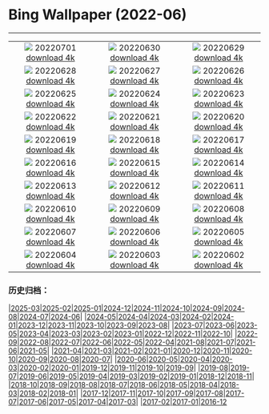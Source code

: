 # Bing Wallpaper (2022-06)
**************
| | | |
| :----: | :----: | :----: |
| ![](https://www.bing.com/th?id=OHR.VittalaTemple_EN-IN2910897147_1920x1080.jpg) 20220701 [download 4k](https://www.bing.com/th?id=OHR.VittalaTemple_EN-IN2910897147_UHD.jpg) | ![](https://www.bing.com/th?id=OHR.AcramanCrater_EN-IN8947165550_1920x1080.jpg) 20220630 [download 4k](https://www.bing.com/th?id=OHR.AcramanCrater_EN-IN8947165550_UHD.jpg) | ![](https://www.bing.com/th?id=OHR.PhangNgaBay_EN-IN8431403157_1920x1080.jpg) 20220629 [download 4k](https://www.bing.com/th?id=OHR.PhangNgaBay_EN-IN8431403157_UHD.jpg) |
| ![](https://www.bing.com/th?id=OHR.Pride2022_EN-IN5532217251_1920x1080.jpg) 20220628 [download 4k](https://www.bing.com/th?id=OHR.Pride2022_EN-IN5532217251_UHD.jpg) | ![](https://www.bing.com/th?id=OHR.ValensoleLavender_EN-IN8586920883_1920x1080.jpg) 20220627 [download 4k](https://www.bing.com/th?id=OHR.ValensoleLavender_EN-IN8586920883_UHD.jpg) | ![](https://www.bing.com/th?id=OHR.AmberFortJaipur_EN-IN5320407763_1920x1080.jpg) 20220626 [download 4k](https://www.bing.com/th?id=OHR.AmberFortJaipur_EN-IN5320407763_UHD.jpg) |
| ![](https://www.bing.com/th?id=OHR.BBMomCub_EN-IN3221684561_1920x1080.jpg) 20220625 [download 4k](https://www.bing.com/th?id=OHR.BBMomCub_EN-IN3221684561_UHD.jpg) | ![](https://www.bing.com/th?id=OHR.CenoteDiver_EN-IN8456259525_1920x1080.jpg) 20220624 [download 4k](https://www.bing.com/th?id=OHR.CenoteDiver_EN-IN8456259525_UHD.jpg) | ![](https://www.bing.com/th?id=OHR.MostarBridge_EN-IN2244419347_1920x1080.jpg) 20220623 [download 4k](https://www.bing.com/th?id=OHR.MostarBridge_EN-IN2244419347_UHD.jpg) |
| ![](https://www.bing.com/th?id=OHR.AmazonianEcuador_EN-IN1275259428_1920x1080.jpg) 20220622 [download 4k](https://www.bing.com/th?id=OHR.AmazonianEcuador_EN-IN1275259428_UHD.jpg) | ![](https://www.bing.com/th?id=OHR.GangaRiverRishikesh_EN-IN7092071702_1920x1080.jpg) 20220621 [download 4k](https://www.bing.com/th?id=OHR.GangaRiverRishikesh_EN-IN7092071702_UHD.jpg) | ![](https://www.bing.com/th?id=OHR.SwallowtailFlower_EN-IN5319698364_1920x1080.jpg) 20220620 [download 4k](https://www.bing.com/th?id=OHR.SwallowtailFlower_EN-IN5319698364_UHD.jpg) |
| ![](https://www.bing.com/th?id=OHR.Cassowary_EN-IN8473902789_1920x1080.jpg) 20220619 [download 4k](https://www.bing.com/th?id=OHR.Cassowary_EN-IN8473902789_UHD.jpg) | ![](https://www.bing.com/th?id=OHR.CelebratingSurfing_EN-IN7987803571_1920x1080.jpg) 20220618 [download 4k](https://www.bing.com/th?id=OHR.CelebratingSurfing_EN-IN7987803571_UHD.jpg) | ![](https://www.bing.com/th?id=OHR.Balsamroot_EN-IN7008108109_1920x1080.jpg) 20220617 [download 4k](https://www.bing.com/th?id=OHR.Balsamroot_EN-IN7008108109_UHD.jpg) |
| ![](https://www.bing.com/th?id=OHR.SeonamTemple_EN-IN7858855882_1920x1080.jpg) 20220616 [download 4k](https://www.bing.com/th?id=OHR.SeonamTemple_EN-IN7858855882_UHD.jpg) | ![](https://www.bing.com/th?id=OHR.ClingmansDome_EN-IN7443474790_1920x1080.jpg) 20220615 [download 4k](https://www.bing.com/th?id=OHR.ClingmansDome_EN-IN7443474790_UHD.jpg) | ![](https://www.bing.com/th?id=OHR.SahyadriMountain_EN-IN5423279196_1920x1080.jpg) 20220614 [download 4k](https://www.bing.com/th?id=OHR.SahyadriMountain_EN-IN5423279196_UHD.jpg) |
| ![](https://www.bing.com/th?id=OHR.OkavangoElephant_EN-IN8910775804_1920x1080.jpg) 20220613 [download 4k](https://www.bing.com/th?id=OHR.OkavangoElephant_EN-IN8910775804_UHD.jpg) | ![](https://www.bing.com/th?id=OHR.SierraPonce_EN-IN8119825728_1920x1080.jpg) 20220612 [download 4k](https://www.bing.com/th?id=OHR.SierraPonce_EN-IN8119825728_UHD.jpg) | ![](https://www.bing.com/th?id=OHR.MisoolIsland_EN-IN8054826931_1920x1080.jpg) 20220611 [download 4k](https://www.bing.com/th?id=OHR.MisoolIsland_EN-IN8054826931_UHD.jpg) |
| ![](https://www.bing.com/th?id=OHR.CRPoppies_EN-IN5835481494_1920x1080.jpg) 20220610 [download 4k](https://www.bing.com/th?id=OHR.CRPoppies_EN-IN5835481494_UHD.jpg) | ![](https://www.bing.com/th?id=OHR.SweetheartAbbey_EN-IN3919256242_1920x1080.jpg) 20220609 [download 4k](https://www.bing.com/th?id=OHR.SweetheartAbbey_EN-IN3919256242_UHD.jpg) | ![](https://www.bing.com/th?id=OHR.CommonDolphin_EN-IN3383698134_1920x1080.jpg) 20220608 [download 4k](https://www.bing.com/th?id=OHR.CommonDolphin_EN-IN3383698134_UHD.jpg) |
| ![](https://www.bing.com/th?id=OHR.HaagaRhododendron_EN-IN2926372259_1920x1080.jpg) 20220607 [download 4k](https://www.bing.com/th?id=OHR.HaagaRhododendron_EN-IN2926372259_UHD.jpg) | ![](https://www.bing.com/th?id=OHR.IndigoBunting_EN-IN2066579657_1920x1080.jpg) 20220606 [download 4k](https://www.bing.com/th?id=OHR.IndigoBunting_EN-IN2066579657_UHD.jpg) | ![](https://www.bing.com/th?id=OHR.RapadalenSNP_EN-IN1489356722_1920x1080.jpg) 20220605 [download 4k](https://www.bing.com/th?id=OHR.RapadalenSNP_EN-IN1489356722_UHD.jpg) |
| ![](https://www.bing.com/th?id=OHR.SpottedDeers_EN-IN8476369088_1920x1080.jpg) 20220604 [download 4k](https://www.bing.com/th?id=OHR.SpottedDeers_EN-IN8476369088_UHD.jpg) | ![](https://www.bing.com/th?id=OHR.MoabCycling_EN-IN7733340010_1920x1080.jpg) 20220603 [download 4k](https://www.bing.com/th?id=OHR.MoabCycling_EN-IN7733340010_UHD.jpg) | ![](https://www.bing.com/th?id=OHR.CharminarIndia_EN-IN8853169014_1920x1080.jpg) 20220602 [download 4k](https://www.bing.com/th?id=OHR.CharminarIndia_EN-IN8853169014_UHD.jpg) |

### 历史归档：

|[2025-03](/../2025-03/2025-03.md)|[2025-02](/../2025-02/2025-02.md)|[2025-01](/../2025-01/2025-01.md)|[2024-12](/../2024-12/2024-12.md)|[2024-11](/../2024-11/2024-11.md)|[2024-10](/../2024-10/2024-10.md)|[2024-09](/../2024-09/2024-09.md)|[2024-08](/../2024-08/2024-08.md)|[2024-07](/../2024-07/2024-07.md)|[2024-06](/../2024-06/2024-06.md)|
|[2024-05](/../2024-05/2024-05.md)|[2024-04](/../2024-04/2024-04.md)|[2024-03](/../2024-03/2024-03.md)|[2024-02](/../2024-02/2024-02.md)|[2024-01](/../2024-01/2024-01.md)|[2023-12](/../2023-12/2023-12.md)|[2023-11](/../2023-11/2023-11.md)|[2023-10](/../2023-10/2023-10.md)|[2023-09](/../2023-09/2023-09.md)|[2023-08](/../2023-08/2023-08.md)|
|[2023-07](/../2023-07/2023-07.md)|[2023-06](/../2023-06/2023-06.md)|[2023-05](/../2023-05/2023-05.md)|[2023-04](/../2023-04/2023-04.md)|[2023-03](/../2023-03/2023-03.md)|[2023-02](/../2023-02/2023-02.md)|[2023-01](/../2023-01/2023-01.md)|[2022-12](/../2022-12/2022-12.md)|[2022-11](/../2022-11/2022-11.md)|[2022-10](/../2022-10/2022-10.md)|
|[2022-09](/../2022-09/2022-09.md)|[2022-08](/../2022-08/2022-08.md)|[2022-07](/../2022-07/2022-07.md)|[2022-06](/2022-06.md)|[2022-05](/../2022-05/2022-05.md)|[2022-04](/../2022-04/2022-04.md)|[2021-08](/../2021-08/2021-08.md)|[2021-07](/../2021-07/2021-07.md)|[2021-06](/../2021-06/2021-06.md)|[2021-05](/../2021-05/2021-05.md)|
|[2021-04](/../2021-04/2021-04.md)|[2021-03](/../2021-03/2021-03.md)|[2021-02](/../2021-02/2021-02.md)|[2021-01](/../2021-01/2021-01.md)|[2020-12](/../2020-12/2020-12.md)|[2020-11](/../2020-11/2020-11.md)|[2020-10](/../2020-10/2020-10.md)|[2020-09](/../2020-09/2020-09.md)|[2020-08](/../2020-08/2020-08.md)|[2020-07](/../2020-07/2020-07.md)|
|[2020-06](/../2020-06/2020-06.md)|[2020-05](/../2020-05/2020-05.md)|[2020-04](/../2020-04/2020-04.md)|[2020-03](/../2020-03/2020-03.md)|[2020-02](/../2020-02/2020-02.md)|[2020-01](/../2020-01/2020-01.md)|[2019-12](/../2019-12/2019-12.md)|[2019-11](/../2019-11/2019-11.md)|[2019-10](/../2019-10/2019-10.md)|[2019-09](/../2019-09/2019-09.md)|
|[2019-08](/../2019-08/2019-08.md)|[2019-07](/../2019-07/2019-07.md)|[2019-06](/../2019-06/2019-06.md)|[2019-05](/../2019-05/2019-05.md)|[2019-04](/../2019-04/2019-04.md)|[2019-03](/../2019-03/2019-03.md)|[2019-02](/../2019-02/2019-02.md)|[2019-01](/../2019-01/2019-01.md)|[2018-12](/../2018-12/2018-12.md)|[2018-11](/../2018-11/2018-11.md)|
|[2018-10](/../2018-10/2018-10.md)|[2018-09](/../2018-09/2018-09.md)|[2018-08](/../2018-08/2018-08.md)|[2018-07](/../2018-07/2018-07.md)|[2018-06](/../2018-06/2018-06.md)|[2018-05](/../2018-05/2018-05.md)|[2018-04](/../2018-04/2018-04.md)|[2018-03](/../2018-03/2018-03.md)|[2018-02](/../2018-02/2018-02.md)|[2018-01](/../2018-01/2018-01.md)|
|[2017-12](/../2017-12/2017-12.md)|[2017-11](/../2017-11/2017-11.md)|[2017-10](/../2017-10/2017-10.md)|[2017-09](/../2017-09/2017-09.md)|[2017-08](/../2017-08/2017-08.md)|[2017-07](/../2017-07/2017-07.md)|[2017-06](/../2017-06/2017-06.md)|[2017-05](/../2017-05/2017-05.md)|[2017-04](/../2017-04/2017-04.md)|[2017-03](/../2017-03/2017-03.md)|
|[2017-02](/../2017-02/2017-02.md)|[2017-01](/../2017-01/2017-01.md)|[2016-12](/../2016-12/2016-12.md)